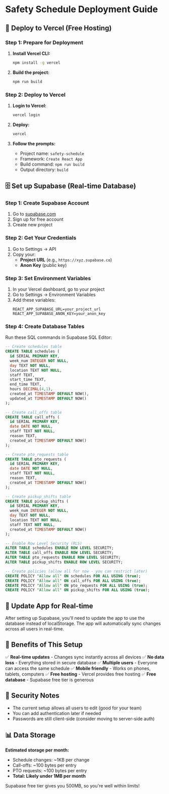 # Safety Schedule Deployment Guide

## 🚀 Deploy to Vercel (Free Hosting)

### Step 1: Prepare for Deployment

1. **Install Vercel CLI:**
   ```bash
   npm install -g vercel
   ```

2. **Build the project:**
   ```bash
   npm run build
   ```

### Step 2: Deploy to Vercel

1. **Login to Vercel:**
   ```bash
   vercel login
   ```

2. **Deploy:**
   ```bash
   vercel
   ```

3. **Follow the prompts:**
   - Project name: `safety-schedule`
   - Framework: `Create React App`
   - Build command: `npm run build`
   - Output directory: `build`

## 🗄️ Set up Supabase (Real-time Database)

### Step 1: Create Supabase Account

1. Go to [supabase.com](https://supabase.com)
2. Sign up for free account
3. Create new project

### Step 2: Get Your Credentials

1. Go to Settings → API
2. Copy your:
   - **Project URL** (e.g., `https://xyz.supabase.co`)
   - **Anon Key** (public key)

### Step 3: Set Environment Variables

1. In your Vercel dashboard, go to your project
2. Go to Settings → Environment Variables
3. Add these variables:
   ```
   REACT_APP_SUPABASE_URL=your_project_url
   REACT_APP_SUPABASE_ANON_KEY=your_anon_key
   ```

### Step 4: Create Database Tables

Run these SQL commands in Supabase SQL Editor:

```sql
-- Create schedules table
CREATE TABLE schedules (
  id SERIAL PRIMARY KEY,
  week_num INTEGER NOT NULL,
  day TEXT NOT NULL,
  location TEXT NOT NULL,
  staff TEXT,
  start_time TEXT,
  end_time TEXT,
  hours DECIMAL(4,1),
  created_at TIMESTAMP DEFAULT NOW(),
  updated_at TIMESTAMP DEFAULT NOW()
);

-- Create call_offs table
CREATE TABLE call_offs (
  id SERIAL PRIMARY KEY,
  date DATE NOT NULL,
  staff TEXT NOT NULL,
  reason TEXT,
  created_at TIMESTAMP DEFAULT NOW()
);

-- Create pto_requests table
CREATE TABLE pto_requests (
  id SERIAL PRIMARY KEY,
  date DATE NOT NULL,
  staff TEXT NOT NULL,
  reason TEXT,
  created_at TIMESTAMP DEFAULT NOW()
);

-- Create pickup_shifts table
CREATE TABLE pickup_shifts (
  id SERIAL PRIMARY KEY,
  week_num INTEGER NOT NULL,
  day TEXT NOT NULL,
  location TEXT NOT NULL,
  staff TEXT NOT NULL,
  created_at TIMESTAMP DEFAULT NOW()
);

-- Enable Row Level Security (RLS)
ALTER TABLE schedules ENABLE ROW LEVEL SECURITY;
ALTER TABLE call_offs ENABLE ROW LEVEL SECURITY;
ALTER TABLE pto_requests ENABLE ROW LEVEL SECURITY;
ALTER TABLE pickup_shifts ENABLE ROW LEVEL SECURITY;

-- Create policies (allow all for now - you can restrict later)
CREATE POLICY "Allow all" ON schedules FOR ALL USING (true);
CREATE POLICY "Allow all" ON call_offs FOR ALL USING (true);
CREATE POLICY "Allow all" ON pto_requests FOR ALL USING (true);
CREATE POLICY "Allow all" ON pickup_shifts FOR ALL USING (true);
```

## 🔄 Update App for Real-time

After setting up Supabase, you'll need to update the app to use the database instead of localStorage. The app will automatically sync changes across all users in real-time.

## 📱 Benefits of This Setup

✅ **Real-time updates** - Changes sync instantly across all devices
✅ **No data loss** - Everything stored in secure database
✅ **Multiple users** - Everyone can access the same schedule
✅ **Mobile friendly** - Works on phones, tablets, computers
✅ **Free hosting** - Vercel provides free hosting
✅ **Free database** - Supabase free tier is generous

## 🔐 Security Notes

- The current setup allows all users to edit (good for your team)
- You can add authentication later if needed
- Passwords are still client-side (consider moving to server-side auth)

## 📊 Data Storage

**Estimated storage per month:**
- Schedule changes: ~1KB per change
- Call-offs: ~100 bytes per entry
- PTO requests: ~100 bytes per entry
- **Total: Likely under 1MB per month**

Supabase free tier gives you 500MB, so you're well within limits! 